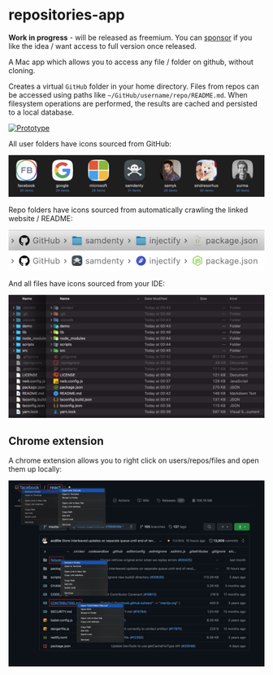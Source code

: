 # repositories-app

**Work in progress** - will be released as freemium. You can [sponsor](https://github.com/sponsors/samdenty) if you like the idea / want access to full version once released.

A Mac app which allows you to access any file / folder on github, without cloning.

Creates a virtual `GitHub` folder in your home directory. Files from repos can be accessed using paths like `~/GitHub/username/repo/README.md`. When filesystem operations are performed, the results are cached and persisted to a local database.

<a href="https://www.youtube.com/watch?v=gNhPOx4m19M">
  <img src="https://yt-embed.herokuapp.com/embed?v=gNhPOx4m19M" width="500" alt="Prototype">
</a>

All user folders have icons sourced from GitHub:

![User icons](./screenshots/User%20icons.png)

Repo folders have icons sourced from automatically crawling the linked website / README:

![Pathbar](./screenshots/Pathbar.png)

And all files have icons sourced from your IDE:

![File icons](./screenshots/File%20icons.png)

## Chrome extension

A chrome extension allows you to right click on users/repos/files and open them up locally:

![Context menus](./screenshots/Context%20menus.png)
